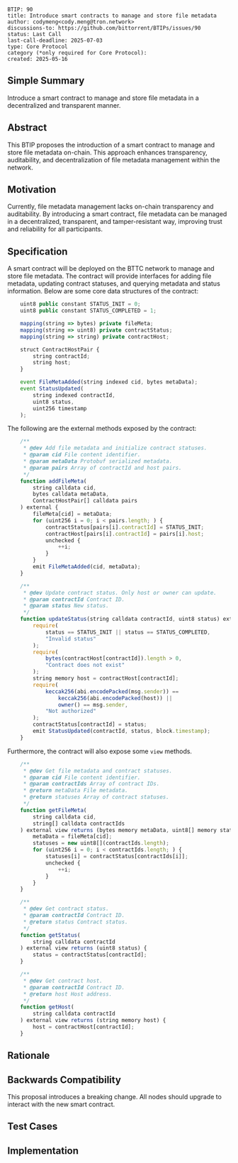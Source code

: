 ```
BTIP: 90
title: Introduce smart contracts to manage and store file metadata
author: codymeng<cody.meng@tron.network>
discussions-to: https://github.com/bittorrent/BTIPs/issues/90
status: Last Call
last-call-deadline: 2025-07-03
type: Core Protocol
category (*only required for Core Protocol):
created: 2025-05-16
```

## Simple Summary

Introduce a smart contract to manage and store file metadata in a decentralized and transparent manner.

## Abstract

This BTIP proposes the introduction of a smart contract to manage and store file metadata on-chain. This approach enhances transparency, auditability, and decentralization of file metadata management within the network.

## Motivation

Currently, file metadata management lacks on-chain transparency and auditability. By introducing a smart contract, file metadata can be managed in a decentralized, transparent, and tamper-resistant way, improving trust and reliability for all participants.

## Specification

A smart contract will be deployed on the BTTC network to manage and store file metadata. The contract will provide interfaces for adding file metadata, updating contract statuses, and querying metadata and status information. Below are some core data structures of the contract:

```javascript
    uint8 public constant STATUS_INIT = 0;
    uint8 public constant STATUS_COMPLETED = 1;

    mapping(string => bytes) private fileMeta;
    mapping(string => uint8) private contractStatus;
    mapping(string => string) private contractHost;

    struct ContractHostPair {
        string contractId;
        string host;
    }

    event FileMetaAdded(string indexed cid, bytes metaData);
    event StatusUpdated(
        string indexed contractId,
        uint8 status,
        uint256 timestamp
    );

```

The following are the external methods exposed by the contract:

```javascript
    /**
     * @dev Add file metadata and initialize contract statuses.
     * @param cid File content identifier.
     * @param metaData Protobuf serialized metadata.
     * @param pairs Array of contractId and host pairs.
     */
    function addFileMeta(
        string calldata cid,
        bytes calldata metaData,
        ContractHostPair[] calldata pairs
    ) external {
        fileMeta[cid] = metaData;
        for (uint256 i = 0; i < pairs.length; ) {
            contractStatus[pairs[i].contractId] = STATUS_INIT;
            contractHost[pairs[i].contractId] = pairs[i].host;
            unchecked {
                ++i;
            }
        }
        emit FileMetaAdded(cid, metaData);
    }

    /**
     * @dev Update contract status. Only host or owner can update.
     * @param contractId Contract ID.
     * @param status New status.
     */
    function updateStatus(string calldata contractId, uint8 status) external {
        require(
            status == STATUS_INIT || status == STATUS_COMPLETED,
            "Invalid status"
        );
        require(
            bytes(contractHost[contractId]).length > 0,
            "Contract does not exist"
        );
        string memory host = contractHost[contractId];
        require(
            keccak256(abi.encodePacked(msg.sender)) ==
                keccak256(abi.encodePacked(host)) ||
                owner() == msg.sender,
            "Not authorized"
        );
        contractStatus[contractId] = status;
        emit StatusUpdated(contractId, status, block.timestamp);
    }
```

Furthermore, the contract will also expose some `view` methods.

```javascript
    /**
     * @dev Get file metadata and contract statuses.
     * @param cid File content identifier.
     * @param contractIds Array of contract IDs.
     * @return metaData File metadata.
     * @return statuses Array of contract statuses.
     */
    function getFileMeta(
        string calldata cid,
        string[] calldata contractIds
    ) external view returns (bytes memory metaData, uint8[] memory statuses) {
        metaData = fileMeta[cid];
        statuses = new uint8[](contractIds.length);
        for (uint256 i = 0; i < contractIds.length; ) {
            statuses[i] = contractStatus[contractIds[i]];
            unchecked {
                ++i;
            }
        }
    }

    /**
     * @dev Get contract status.
     * @param contractId Contract ID.
     * @return status Contract status.
     */
    function getStatus(
        string calldata contractId
    ) external view returns (uint8 status) {
        status = contractStatus[contractId];
    }

    /**
     * @dev Get contract host.
     * @param contractId Contract ID.
     * @return host Host address.
     */
    function getHost(
        string calldata contractId
    ) external view returns (string memory host) {
        host = contractHost[contractId];
    }
```

## Rationale

## Backwards Compatibility

This proposal introduces a breaking change. All nodes should upgrade to interact with the new smart contract.

## Test Cases

## Implementation
